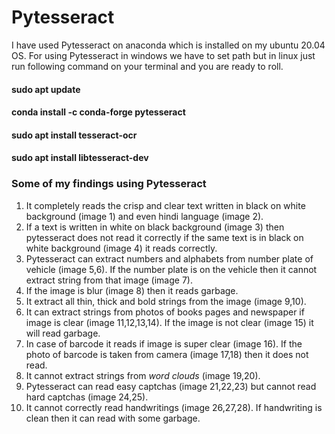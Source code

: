 # Pytesseract
I have used Pytesseract on anaconda which is installed on my ubuntu 20.04 OS. For using Pytesseract in windows we have to set path but in linux just run following command on your terminal and you are ready to roll.

#### sudo apt update
#### conda install -c conda-forge pytesseract 
#### sudo apt install tesseract-ocr
#### sudo apt install libtesseract-dev

### Some of my findings using Pytesseract
1. It completely reads the crisp and clear text written in black on white background (image 1) and even hindi language (image 2).
2. If a text is written in white on black background (image 3) then pytesseract does not read it correctly if the same text is in black on white background (image                4) it reads correctly.
3. Pytesseract can extract numbers and alphabets from number plate of vehicle (image 5,6). If the number plate is on the vehicle then it cannot extract string from that image (image 7).
4. If the image is blur (image 8) then it reads garbage.
5. It extract all thin, thick and bold strings from the image (image 9,10).
6. It can extract strings from photos of books pages and newspaper if image is clear (image 11,12,13,14). If the image is not clear (image 15) it will read garbage.
7. In case of barcode it reads if image is super clear (image 16). If the photo of barcode is taken from camera (image 17,18) then it does not read.
8. It cannot extract strings from  *word clouds* (image 19,20).
9. Pytesseract can read easy captchas (image 21,22,23) but cannot read hard captchas (image 24,25).
10. It cannot correctly read handwritings (image 26,27,28). If handwriting is clean then it can read with some garbage.
